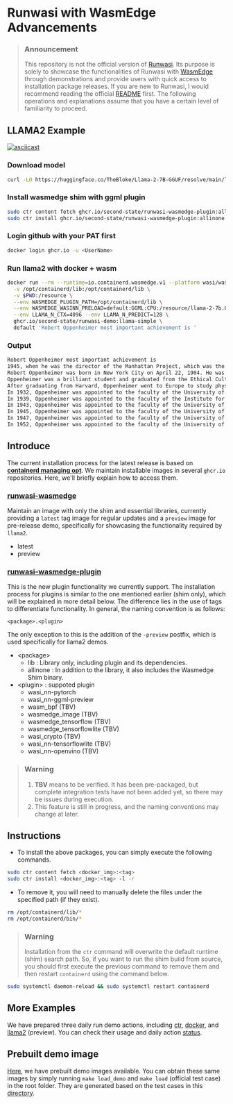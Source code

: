 # Runwasi with WasmEdge Advancements

> ### Announcement  
> This repository is not the official version of [Runwasi](https://github.com/containerd/runwasi).  Its purpose is solely to showcase the functionalities of Runwasi with [WasmEdge](https://github.com/WasmEdge/WasmEdge) through demonstrations and provide users with quick access to installation package releases. If you are new to Runwasi, I would recommend reading the official [README](https://github.com/containerd/runwasi/blob/main/README.md) first. The following operations and explanations assume that you have a certain level of familiarity to proceed.

## LLAMA2 Example

[![asciicast](https://asciinema.org/a/617758.svg)](https://asciinema.org/a/617758)

### Download model

```bash
curl -LO https://huggingface.co/TheBloke/Llama-2-7B-GGUF/resolve/main/llama-2-7b.Q5_K_M.gguf
```

### Install wasmedge shim with ggml plugin

```bash
sudo ctr content fetch ghcr.io/second-state/runwasi-wasmedge-plugin:allinone.wasi_nn-ggml-preview
sudo ctr install ghcr.io/second-state/runwasi-wasmedge-plugin:allinone.wasi_nn-ggml-preview -l -r
```

### Login github with your PAT first

```bash
docker login ghcr.io -u <UserName>
```

### Run llama2 with docker + wasm

```bash
docker run --rm --runtime=io.containerd.wasmedge.v1 --platform wasi/wasm \
  -v /opt/containerd/lib:/opt/containerd/lib \
  -v $PWD:/resource \
  --env WASMEDGE_PLUGIN_PATH=/opt/containerd/lib \
  --env WASMEDGE_WASINN_PRELOAD=default:GGML:CPU:/resource/llama-2-7b.Q5_K_M.gguf \
  --env LLAMA_N_CTX=4096 --env LLAMA_N_PREDICT=128 \
  ghcr.io/second-state/runwasi-demo:llama-simple \
  default 'Robert Oppenheimer most important achievement is '
```

### Output

```bash
Robert Oppenheimer most important achievement is
1945, when he was the director of the Manhattan Project, which was the development of the atomic bomb. surely, this is the most important achievement of his life.
Robert Oppenheimer was born in New York City on April 22, 1904. He was the son of Julius Oppenheimer, a wealthy textile merchant, and Ella Friedman Oppenheimer. He was the youngest of three children. His father was Jewish and his mother was Protestant.
Oppenheimer was a brilliant student and graduated from the Ethical Culture School in New York City in 1920. He then attended Harvard University, where he studied physics and mathematics. He graduated from Harvard in 1925 with a degree in physics.
After graduating from Harvard, Oppenheimer went to Europe to study physics. He attended the University of Göttingen in Germany and the University of Cambridge in England. He then returned to the United States and began working at the University of California, Berkeley.
In 1932, Oppenheimer was appointed to the faculty of the University of California, Berkeley. He was a professor of physics and astronomy. He was also the director of the Radiation Laboratory at the University of California, Berkeley.
In 1939, Oppenheimer was appointed to the faculty of the Institute for Advanced Study in Princeton, New Jersey. He was a professor of physics and astronomy. He was also the director of the Institute for Advanced Study.
In 1943, Oppenheimer was appointed to the faculty of the University of California, Los Angeles. He was a professor of physics and astronomy. He was also the director of the Institute for Advanced Study.
In 1945, Oppenheimer was appointed to the faculty of the University of California, Berkeley. He was a professor of physics and astronomy. He was also the director of the Institute for Advanced Study.
In 1947, Oppenheimer was appointed to the faculty of the University of California, Los Angeles. He was a professor of physics and astronomy. He was also the director of the Institute for Advanced Study.
In 1952, Oppenheimer was appointed to the faculty of the University of California, Berkeley. He was a professor of
```

## Introduce
The current installation process for the latest release is based on **[containerd managing opt](https://github.com/containerd/containerd/blob/main/docs/managed-opt.md)**. We maintain installable images in several `ghcr.io` repositories. Here, we'll briefly explain how to access them.

### [runwasi-wasmedge](https://github.com/second-state/runwasi/pkgs/container/runwasi-wasmedge/versions?filters%5Bversion_type%5D=tagged)

Maintain an image with only the shim and essential libraries, currently providing a `latest` tag image for regular updates and a `preview` image for pre-release demo, specifically for showcasing the functionality required by `llama2`.

- latest
- preview

### [runwasi-wasmedge-plugin](https://github.com/second-state/runwasi/pkgs/container/runwasi-wasmedge-plugin/versions?filters%5Bversion_type%5D=tagged)

This is the new plugin functionality we currently support. The installation process for plugins is similar to the one mentioned earlier (shim only), which will be explained in more detail below. The difference lies in the use of tags to differentiate functionality. In general, the naming convention is as follows: 

```
<package>.<plugin>
```

The only exception to this is the addition of the `-preview` postfix, which is used specifically for llama2 demos.

- \<package\>
  - lib : Library only, including plugin and its dependencies.
  - allinone : In addition to the library, it also includes the Wasmedge Shim binary.
- \<plugin\> : suppoted plugin
  - wasi_nn-pytorch
  - wasi_nn-ggml-preview
  - wasm_bpf (TBV)
  - wasmedge_image (TBV)
  - wasmedge_tensorflow (TBV)
  - wasmedge_tensorflowlite (TBV)
  - wasi_crypto (TBV)
  - wasi_nn-tensorflowlite (TBV)
  - wasi_nn-openvino (TBV)


> ### Warning  
> 1. **TBV** means to be verified. It has been pre-packaged, but complete integration tests have not been added yet, so there may be issues during execution.
> 2. This feature is still in progress, and the naming conventions may change at later.

## Instructions

- To install the above packages, you can simply execute the following commands.

```bash
sudo ctr content fetch <docker_img>:<tag>
sudo ctr install <docker_img>:<tag> -l -r
```

- To remove it, you will need to manually delete the files under the specified path (if they exist).

```bash
rm /opt/containerd/lib/*
rm /opt/containerd/bin/*
```

> ### Warning  
> Installation from the `ctr` command will overwrite the default runtime (shim) search path. So, if you want to run the shim build from source, you should first execute the previous command to remove them and then restart `containerd` using the command below.

```bash
sudo systemctl daemon-reload && sudo systemctl restart containerd
```

## More Examples

We have prepared three daily run demo actions, including [ctr](https://github.com/second-state/runwasi/blob/feature-plugin/.github/workflows/full-testing.yml), [docker](https://github.com/second-state/runwasi/blob/feature-plugin/.github/workflows/docker-demo.yml), and [llama2](https://github.com/second-state/runwasi/blob/feature-plugin/.github/workflows/llama2.yml) (preview). You can check their usage and daily action [status](https://github.com/CaptainVincent/runwasi/actions).

## Prebuilt demo image

[Here](https://github.com/second-state/runwasi/pkgs/container/runwasi-demo/versions?filters%5Bversion_type%5D=tagged), we have prebuilt demo images available. You can obtain these same images by simply running `make load_demo` and `make load` (official test case) in the root folder. They are generated based on the test cases in this [directory](https://github.com/second-state/runwasi/tree/preview/demo).
